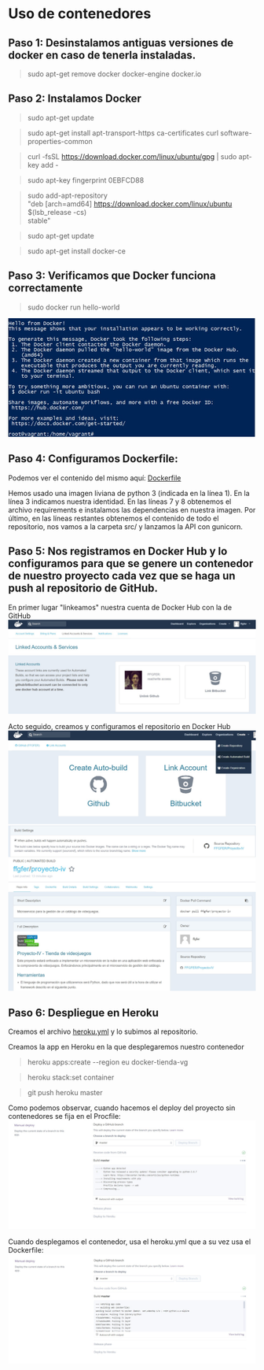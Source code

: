 # Uso de contenedores

## Paso 1: Desinstalamos antiguas versiones de docker en caso de tenerla instaladas.
> sudo apt-get remove docker docker-engine docker.io

## Paso 2: Instalamos Docker
> sudo apt-get update

> sudo apt-get install apt-transport-https ca-certificates curl software-properties-common

> curl -fsSL https://download.docker.com/linux/ubuntu/gpg | sudo apt-key add -

> sudo apt-key fingerprint 0EBFCD88

> sudo add-apt-repository \
   "deb [arch=amd64] https://download.docker.com/linux/ubuntu \
   $(lsb_release -cs) \
   stable"
   
> sudo apt-get update

> sudo apt-get install docker-ce

## Paso 3: Verificamos que Docker funciona correctamente
> sudo docker run hello-world

![Running hello-world](img/1.jpg)

## Paso 4: Configuramos Dockerfile:
Podemos ver el contenido del mismo aquí: [Dockerfile](https://github.com/FFGFER/Proyecto-IV/blob/master/Dockerfile)

Hemos usado una imagen liviana de python 3 (indicada en la línea 1). En la línea 3 indicamos nuestra identidad.
En las líneas 7 y 8 obtenemos el archivo requirements e instalamos las dependencias en nuestra imagen. 
Por último, en las líneas restantes obtenemos el contenido de todo el repositorio, nos vamos a la carpeta src/ y lanzamos la API con gunicorn.


## Paso 5: Nos registramos en Docker Hub y lo configuramos para que se genere un contenedor de nuestro proyecto cada vez que se haga un push al repositorio de GitHub.
En primer lugar "linkeamos" nuestra cuenta de Docker Hub con la de GitHub
![Conexión Docker Hub y GitHub](img/2.jpg)

Acto seguido, creamos y configuramos el repositorio en Docker Hub
![Creación del repositorio](img/3.jpg)
![Generación automática de contenedores](img/5.jpg)
![Página del repositorio](img/4.jpg)

## Paso 6: Despliegue en Heroku
Creamos el archivo [heroku.yml](https://github.com/FFGFER/Proyecto-IV/blob/master/heroku.yml) y lo subimos al repositorio.

Creamos la app en Heroku en la que desplegaremos nuestro contenedor
> heroku apps:create --region eu docker-tienda-vg

> heroku stack:set container

> git push heroku master

Como podemos observar, cuando hacemos el deploy del proyecto sin contenedores se fija en el Procfile:
![tienda-vg app](img/7.jpg)

Cuando desplegamos el contenedor, usa el heroku.yml que a su vez usa el Dockerfile:
![docker-tienda-vg app](img/6.jpg)
